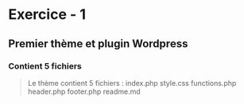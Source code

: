 # Exercice - 1
## Premier thème et plugin Wordpress
### Contient 5 fichiers

> Le thème contient 5 fichiers :
index.php
style.css
functions.php
header.php
footer.php
readme.md 

<!-- lien vers gitgub page -->
[]()